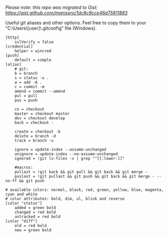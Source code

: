 *Please note: this repo was migrated to Gist: https://gist.github.com/manisero/1dc8c9cce46d75811883*

Useful git aliases and other options.
Feel free to copy them to your "C:\Users\\[user]\\.gitconfig" file (Windows).

```
[http]
	sslVerify = false
[credential]
	helper = wincred
[push]
	default = simple
[alias]
	# git:
	b = branch
	s = status -u .
	a = add -A .
	c = commit -m
	amend = commit --amend
	pul = pull
	pus = push

	co = checkout
	master = checkout master
	dev = checkout develop
	back = checkout -

	create = checkout -b
	delete = branch -d
	track = branch -u

	ignore = update-index --assume-unchanged
	unignore = update-index --no-assume-unchanged
	ignored = !git ls-files -v | grep "^[[:lower:]]"

	#macros:
	pullast = !git back && git pull && git back && git merge -
	puslast = !git pullast && git push && git back && git merge - --no-ff && git push

# available colors: normal, black, red, green, yellow, blue, magenta, cyan and white
# color attributes: bold, dim, ul, blink and reverse
[color "status"]
	added = green bold
	changed = red bold
	untracked = red bold
[color "diff"]
	old = red bold
	new = green bold
```
